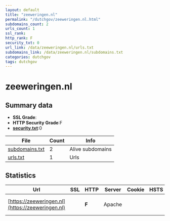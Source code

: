 ```yaml
---
layout: default
title: "zeeweringen.nl"
permalink: "/dutchgov/zeeweringen.nl.html"
subdomains_count: 2
urls_count: 1
ssl_rank: 
http_rank: F
security_txt: 0
url_link: /data/zeeweringen.nl/urls.txt
subdomains_link: /data/zeeweringen.nl/subdomains.txt
categories: dutchgov
tags: dutchgov
---
```



# zeeweringen.nl
## Summary data


 - **SSL Grade**:
 - **HTTP Security Grade**:F
 - **[security.txt](https://www.digitaleoverheid.nl/nieuws/standaard-security-txt-nu-verplicht-voor-overheid/)**:0


| File       | Count | Info |
|------------|-------|------|
|[subdomains.txt](/DutchGovScope/data/zeeweringen.nl/subdomains.txt)|2|Alive subdomains|
|[urls.txt](/DutchGovScope/data/zeeweringen.nl/urls.txt)|1|Urls|


## Statistics


| Url | SSL | HTTP | Server | Cookie | HSTS | CORS | CTO | CSP | XFO | XXP | RP |FP| Tech |Title |
|--------|-------|-------|------|------|------|------|------|------|------|------|------|------|------|------|
|[https://zeeweringen.nl](https://zeeweringen.nl)| | **F**|Apache| | | | | | | | :white_check_mark: | |Apache HTTP Server|400 Bad Request|


